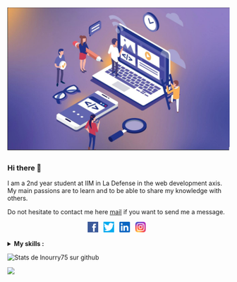 # ![lnourry](https://github.com/lnourry75/lnourry75/blob/89ed886f73c11fab79b819f626ce9a190f501ece/webdev.JPG)

### Hi there 👋

I am a 2nd year student at IIM in La Defense in the web development axis. My main passions are to learn and to be able to share my knowledge with others.

Do not hesitate to contact me here [mail](mailto:louis.nourry@edu.devinci.fr) if you want to send me a message.

<p align='center'>
  <a href="https://www.facebook.com/louis.nourry.1/"><img height="24" src="https://github.com/lnourry75/lnourry75/blob/efa1c9b6fc3b9a1ac90154f44728883ca03920f3/fb.jpg?raw=true"></a>&nbsp;&nbsp;
  <a href="https://twitter.com/louinourry"><img height="24" src="https://github.com/lnourry75/lnourry75/blob/f0a9172e79cc18ac132263a02c2902510cfc0a9f/twiiter-.jpg?raw=true"></a>&nbsp;&nbsp;
  <a href="https://www.linkedin.com/louis-nourry-463727207/"><img height="24" src="https://github.com/lnourry75/lnourry75/blob/f0a9172e79cc18ac132263a02c2902510cfc0a9f/unnamed.png?raw=true"></a>&nbsp;&nbsp;
  <a href="https://www.instagram.com/in/louis-nourry/"><img height="24" src="https://github.com/lnourry75/lnourry75/blob/d91623cb53173a47f8328f38659fd263deeee1e5/Instagram_logo_2016.svg.png?raw=true"></a>&nbsp;&nbsp;
  </p>
  
  <details>
  <summary><strong>My skills :</strong></summary>
  - PHP <br/>
  - HTML <br/>
  - CSS <br/>
  - JS <br/>
  </details>
  
  ![Stats de lnourry75 sur github](https://github-readme-stats.vercel.app/api?username=lnourry75&show_icons=true&hide=["prs","issues","contribs"])
  
  <p>
 <img src="https://visitor-badge.glitch.me/badge?page_id=lnourry75.visitor-badge"/>
  </p>
<!--

**lnourry75/lnourry75** is a ✨ _special_ ✨ repository because its `README.md` (this file) appears on your GitHub profile.

Here are some ideas to get you started:

- 🔭 I’m currently working on ...
- 🌱 I’m currently learning ...
- 👯 I’m looking to collaborate on ...
- 🤔 I’m looking for help with ...
- 💬 Ask me about ...
- 📫 How to reach me: ...
- 😄 Pronouns: ...
- ⚡ Fun fact: ...
-->

